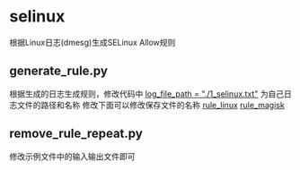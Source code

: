 # selinux
根据Linux日志(dmesg)生成SELinux Allow规则

## generate_rule.py
根据生成的日志生成规则，修改代码中 [log_file_path = "./1_selinux.txt"](https://github.com/zfdx123/selinux/blob/master/generate_rule.py#L62) 为自己日志文件的路径和名称
修改下面可以修改保存文件的名称
[rule_linux](https://github.com/zfdx123/selinux/blob/master/generate_rule.py#L41)
[rule_magisk](https://github.com/zfdx123/selinux/blob/master/generate_rule.py#L46)

## remove_rule_repeat.py
修改示例文件中的输入输出文件即可
